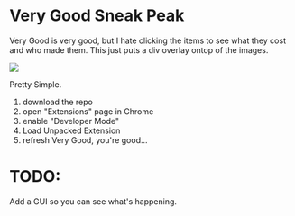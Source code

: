 # Very Good Sneak Peak
Very Good is very good, but I hate clicking the items to see what they cost and who made them. This just puts a div overlay ontop of the images.

![](http://imgur.com/N4rOXpQ)

Pretty Simple.

1. download the repo
2. open "Extensions" page in Chrome
3. enable "Developer Mode"
4. Load Unpacked Extension
5. refresh Very Good, you're good...

# TODO:

Add a GUI so you can see what's happening.

